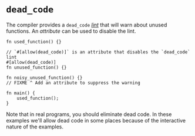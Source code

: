 # `dead_code`

The compiler provides a `dead_code` [*lint*][lint] that will warn about unused functions. An *attribute* can be used to disable the lint.

```rust,editable
fn used_function() {}

// `#[allow(dead_code)]` is an attribute that disables the `dead_code` lint
#[allow(dead_code)]
fn unused_function() {}

fn noisy_unused_function() {}
// FIXME ^ Add an attribute to suppress the warning

fn main() {
    used_function();
}
```

Note that in real programs, you should eliminate dead code. In these examples we'll allow dead code in some places because of the interactive nature of the examples.

[lint]: https://en.wikipedia.org/wiki/Lint_%28software%29
